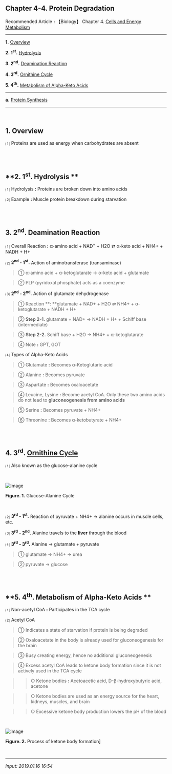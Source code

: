 ## **Chapter 4-4. Protein Degradation**

Recommended Article **:** 【Biology】 Chapter 4. [Cells and Energy Metabolism](https://jb243.github.io/pages/70)

---

**1.** [Overview](#1-overview)

**2\. 1<sup>st</sup>.** [Hydrolysis](#2-1st-hydrolysis)

**3\. 2<sup>nd</sup>.** [Deamination Reaction](#3-2nd-deamination-reaction)

**4\. 3<sup>rd</sup>.** [Ornithine Cycle](#4-3rd-ornithine-cycle)

**5\. 4<sup>th</sup>.** [Metabolism of Alpha-Keto Acids](#5-4th-metabolism-of-alpha-keto-acids)

---

**a.** [Protein Synthesis](https://jb243.github.io/pages/1418)

---

<br>

## **1\. Overview**

 ⑴ Proteins are used as energy when carbohydrates are absent

<br>

<br>

## **2\. 1<sup>st</sup>. Hydrolysis **

⑴ Hydrolysis **:** Proteins are broken down into amino acids

⑵ Example **:** Muscle protein breakdown during starvation

<br>

<br>

## **3\. 2<sup>nd</sup>. Deamination Reaction**

⑴ Overall Reaction **:** α-amino acid + NAD<sup>+</sup> \+ H2O ⇄ α-keto acid + NH4+ \+ NADH + H+

⑵ **2<sup>nd</sup> \- 1<sup>st</sup>.** Action of aminotransferase (transaminase)

> ① α-amino acid + α-ketoglutarate → α-keto acid + glutamate

> ② PLP (pyridoxal phosphate) acts as a coenzyme

 ⑶ **2<sup>nd</sup> \- 2<sup>nd</sup>.** Action of glutamate dehydrogenase

> ① Reaction **: **glutamate + NAD+ \+ H2O ⇄ NH4+ \+ α-ketoglutarate + NADH + H+

> ② **Step 2-1.** glutamate + NAD+ → NADH + H+ \+ Schiff base (intermediate)

> ③ **Step 2-2.** Schiff base + H2O → NH4+ \+ α-ketoglutarate

> ④ Note **:** GPT, GOT

 ⑷ Types of Alpha-Keto Acids

> ① Glutamate **:** Becomes α-Ketoglutaric acid

> ② Alanine **:** Becomes pyruvate

> ③ Aspartate **:** Becomes oxaloacetate

> ④ Leucine, Lysine **:** Become acetyl CoA. Only these two amino acids do not lead to **gluconeogenesis from amino acids**

> ⑤ Serine **:** Becomes pyruvate + NH4+

> ⑥ Threonine **:** Becomes α-ketobutyrate + NH4+

<br>

<br>

## **4\. 3<sup>rd</sup>. [Ornithine Cycle](https://jb243.github.io/pages/87)**

 ⑴ Also known as the glucose-alanine cycle

<br>

![image](https://github.com/user-attachments/assets/0d59726b-0b04-4242-873a-0345a191476f)

 **Figure. 1.** Glucose-Alanine Cycle

<Br>

 ⑵ **3<sup>rd</sup> \- 1<sup>st</sup>.** Reaction of pyruvate + NH4+ → alanine occurs in muscle cells, etc.

 ⑶ **3<sup>rd</sup> \- 2<sup>nd</sup>.** Alanine travels to the **liver** through the blood

 ⑷ **3<sup>rd</sup> \- 3<sup>rd</sup>.** Alanine → glutamate + pyruvate

> ① glutamate → NH4+ → urea

> ② pyruvate → glucose

<br>

<br>

## **5\. 4<sup>th</sup>. Metabolism of Alpha-Keto Acids **

⑴ Non-acetyl CoA **:** Participates in the TCA cycle

⑵ Acetyl CoA

> ① Indicates a state of starvation if protein is being degraded

> ② Oxaloacetate in the body is already used for gluconeogenesis for the brain

> ③ Busy creating energy, hence no additional gluconeogenesis

> ④ Excess acetyl CoA leads to ketone body formation since it is not actively used in the TCA cycle

>> ○ Ketone bodies **:** Acetoacetic acid, D-β-hydroxybutyric acid, acetone

>> ○ Ketone bodies are used as an energy source for the heart, kidneys, muscles, and brain

>> ○ Excessive ketone body production lowers the pH of the blood

<br>

![image](https://github.com/user-attachments/assets/3e47bc8c-49ce-45be-a2ae-955a993f2616)

**Figure. 2.** Process of ketone body formation]

<br>

---

_Input: 2019.01.16 16:54_
